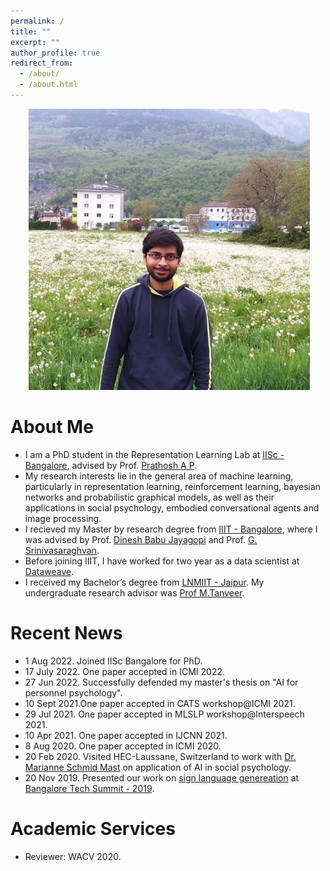 ```yaml
---
permalink: /
title: ""
excerpt: ""
author_profile: true
redirect_from: 
  - /about/
  - /about.html
---
```


<p align="center">
  <img src="https://raw.githubusercontent.com/kyrs/kyrs.github.io/master/images/shubham.jpg" alt="Photo" style="width: 450px;"/> 
</p>

# About Me
* I am a PhD student in the Representation Learning Lab at [IISc - Bangalore](https://iisc.ac.in/), advised by Prof. [Prathosh A P](https://eecs.iisc.ac.in/people/prathosh-a-p/).
* My research interests lie in the general area of machine learning, particularly in representation learning, reinforcement learning, bayesian networks and probabilistic graphical models, as well as their applications in social psychology, embodied conversational agents and image processing.
* I recieved my Master by research degree from [IIIT - Bangalore](https://www.iiitb.ac.in/), where I was advised by Prof. [Dinesh Babu Jayagopi](https://www.iiitb.ac.in/faculty/dinesh-babu-jayagopi/) and Prof. [G. Srinivasaraghvan](https://www.iiitb.ac.in/faculty/g-srinivasaraghavan). 
* Before joining IIIT, I have worked for two year as a data scientist at [Dataweave](https://dataweave.com/). 
* I received my Bachelor’s degree from [LNMIIT - Jaipur](https://www.lnmiit.ac.in/). My undergraduate research advisor was [Prof M.Tanveer](http://www.iiti.ac.in/people/~mtanveer/).

# Recent News
* 1 Aug 2022. Joined IISc Bangalore for PhD.
* 17 July 2022. One paper accepted in ICMI 2022.
* 27 Jun 2022. Successfully defended my master's thesis  on "AI for personnel psychology".
* 10 Sept 2021.One paper accepted in CATS workshop@ICMI 2021.
* 29 Jul 2021. One paper accepted in MLSLP workshop@Interspeech 2021. 
* 10 Apr 2021. One paper accepted in IJCNN 2021.
* 8 Aug 2020.  One paper accepted in ICMI 2020.
* 20 Feb 2020. Visited HEC-Laussane, Switzerland to work with [Dr. Marianne Schmid Mast](https://en.wikipedia.org/wiki/Marianne_Schmid_Mast) on application of AI in social psychology.
* 20 Nov 2019. Presented our work on [sign language genereation](https://www.youtube.com/watch?v=WsC9oyjJFY8) at [Bangalore Tech Summit - 2019](https://www.bengalurutechsummit.com/).

# Academic Services
* Reviewer: WACV 2020.

